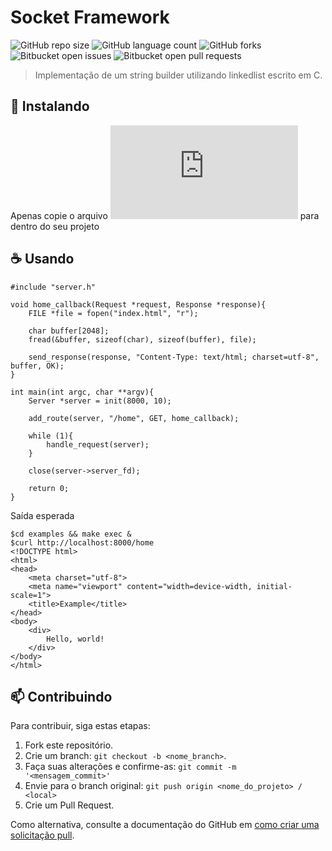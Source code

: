 # Socket Framework

![GitHub repo size](https://img.shields.io/github/repo-size/FabricioLR/Socket_Framework_C?style=for-the-badge)
![GitHub language count](https://img.shields.io/github/languages/count/FabricioLR/Socket_Framework_C?style=for-the-badge)
![GitHub forks](https://img.shields.io/github/forks/FabricioLR/Socket_Framework_C?style=for-the-badge)
![Bitbucket open issues](https://img.shields.io/bitbucket/issues/FabricioLR/Socket_Framework_C?style=for-the-badge)
![Bitbucket open pull requests](https://img.shields.io/bitbucket/pr-raw/FabricioLR/Socket_Framework_C?style=for-the-badge)

> Implementação de um string builder utilizando linkedlist escrito em C.

## 🚀 Instalando

Apenas copie o arquivo ![server.h](https://github.com/FabricioLR/Socket_Framework_C/blob/master/server.h) para dentro do seu projeto

## ☕ Usando

```
#include "server.h"

void home_callback(Request *request, Response *response){
	FILE *file = fopen("index.html", "r");

	char buffer[2048];
	fread(&buffer, sizeof(char), sizeof(buffer), file);

	send_response(response, "Content-Type: text/html; charset=utf-8", buffer, OK);
}

int main(int argc, char **argv){
	Server *server = init(8000, 10);

	add_route(server, "/home", GET, home_callback);

	while (1){
		handle_request(server);
	}

	close(server->server_fd);

	return 0;
}
```

Saída esperada

```
$cd examples && make exec &
$curl http://localhost:8000/home
<!DOCTYPE html>
<html>
<head>
	<meta charset="utf-8">
	<meta name="viewport" content="width=device-width, initial-scale=1">
	<title>Example</title>
</head>
<body>
	<div>
		Hello, world!
	</div>
</body>
</html>
```


## 📫 Contribuindo

Para contribuir, siga estas etapas:

1. Fork este repositório.
2. Crie um branch: `git checkout -b <nome_branch>`.
3. Faça suas alterações e confirme-as: `git commit -m '<mensagem_commit>'`
4. Envie para o branch original: `git push origin <nome_do_projeto> / <local>`
5. Crie um Pull Request.

Como alternativa, consulte a documentação do GitHub em [como criar uma solicitação pull](https://help.github.com/en/github/collaborating-with-issues-and-pull-requests/creating-a-pull-request).
